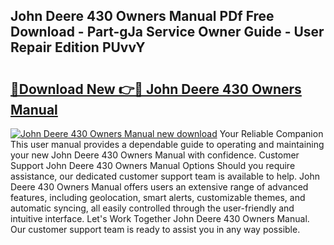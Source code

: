 ## John Deere 430 Owners Manual PDf Free Download - Part-gJa Service Owner Guide - User Repair Edition PUvvY

# <h2><a href="http://bc86074.oget.top/?id=John+Deere+430+Owners+Manual">🔗Download New 👉🔴 John Deere 430 Owners Manual</a></h2>

[![John Deere 430 Owners Manual new download](https://i.imgur.com/5g1atiW.png)](http://bc86074.oget.top/?id=John+Deere+430+Owners+Manual)
Your Reliable Companion This user manual provides a dependable guide to operating and maintaining your new John Deere 430 Owners Manual with confidence. Customer Support John Deere 430 Owners Manual Options Should you require assistance, our dedicated customer support team is available to help. John Deere 430 Owners Manual offers users an extensive range of advanced features, including geolocation, smart alerts, customizable themes, and automatic syncing, all easily controlled through the user-friendly and intuitive interface. Let's Work Together John Deere 430 Owners Manual. Our customer support team is ready to assist you in any way possible.
